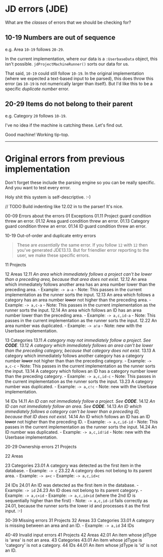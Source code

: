 # JD errors (JDE)

What are the *classes* of errors that we should be checking for?

## 10-19 Numbers are out of sequence

e.g. Area `10-19` follows `20-29`.

In the current implementation, where our data is a `:UserbaseData` object, this isn't possible. `jdProjectMachineRunner()` sorts our data for us.

That said, `10-19` could still follow `10-19`. In the original implementation (where we expected a text-based input to be parsed), this does throw this error (as `10-19` is not numerically larger than itself). But I'd like this to be a specific *duplicate number* error.

## 20-29 Items do not belong to their parent

e.g. Category `20` follows `10-19`.

I've no idea if the machine is catching these. Let's find out.

Good machine! Working tip-top.

---

# Original errors from previous implementation

Don't forget these include the parsing engine so you can be really specific.
And you want to test every error.

Holy shit this system is self-descriptive. :-)

// TODO Build indenting like 12.02 in to the parser! It's nice.

00-09     Errors about the errors
   01     Exceptions
   01.11  Project guard condition threw an error.
   01.12  Area guard condition threw an error.
   01.13  Category guard condition threw an error.
   01.14  ID guard condition threw an error.

10-19     Out-of-order and duplicate entry errors
> These are *essentially* the same error. If you follow `12` with `12` then you've generated JDE13.13. But for friendlier error reporting to the user, we make these specific errors.

   11     Projects

   12     Areas
   12.11  *An area which immediately follows a project can't be lower than*
          *a preceding area, because that area does not exist.*
   12.12  An area which immediately follows another area has an area number
          lower than the preceding area.
          - Example: `-> a-a`
          - Note: This passes in the current implementation as the runner sorts the input.
   12.13  An area which follows a category has an area number ~~lower~~
          not higher than the preceding area.
          - Example: `-> a,c-a`
          - Note: This passes in the current implementation as the runner sorts the input.
   12.14  An area which follows an ID has an area number lower than the
          preceding area.
          - Example: `-> a,c,id-a`
          - Note: This passes in the current implementation as the runner sorts the input.
   12.22  An area number was duplicated.
          - Example: `-> a!a`
          - Note: new with the Userbase implementation.

   13 Categories
   13.11  *A category may not immediately follow a project. See **CODE***.
   13.12  *A category which immediately follows an area can't be lower than*
          *the preceding category, because that category does not exist.*
   13.13  A category which immediately follows another category has a category
          number ~~lower~~ not higher than than the preceding category.
          - Example: `-> a,c-c`
          - Note: This passes in the current implementation as the runner sorts the input.
   13.14  A category which follows an ID has a category number lower than the
          preceding category.
          - Example: `-> a,c,id-c`
          - Note: This passes in the current implementation as the runner sorts the input.
   13.23  A category number was duplicated.
          - Example: `-> a,c!c`
          - Note: new with the Userbase implementation.

   14 IDs
   14.11  *An ID can not immediately follow a project. See **CODE***.
   14.12  *An ID can not immediately follow an area. See **CODE**.*
   14.13  *An ID which immediately follows a category can't be lower than*
          *a preceding ID, because that ID does not exist.*
   14.14  An ID which follows an ID has an ID ~~lower~~ not higher than
          the preceding ID.
          - Example: `-> a,c,id-id`
          - Note: This passes in the current implementation as the runner sorts the input.
   14.24  An ID number was duplicated.
          - Example: `-> a,c,id!id`
          - Note: new with the Userbase implementation.

20-29     Ownership errors
   21     Projects

   22     Areas

   23     Categories
   23.01  A category was detected as the first item in the database.
          - Example: `-> c`
   23.22  A category does not belong to its parent area.
          - Example: `-> a×c`
          - Example: `-> a,c,id×c`

   24     IDs
   24.01  An ID was detected as the first item in the database.
          - Example: `-> id`
   24.23  An ID does not belong to its parent category.
          - Example: `-> a,c×id`
          - Example: `-> a,c,id×id` (where the 2nd ID is sequentially higher than the first)
          - Note: `-> a,c,id-id` fails correctly as 24.01, because the runner sorts the lower id and processes it as the first input. :-)
   
30-39     Missing errors
   31     Projects
   32     Areas
   33     Categories
   33.01  A category is missing between an area and an ID.
          - Example: `-> a,id`
   34     IDs

40-49     Invalid input errors
   41     Projects
   42     Areas
   42.01  An item whose jdType is 'area' is not an area.
   43     Categories
   43.01  An item whose jdType is 'category' is not a category.
   44     IDs 
   44.01  An item whose jdType is 'id' is not an ID.